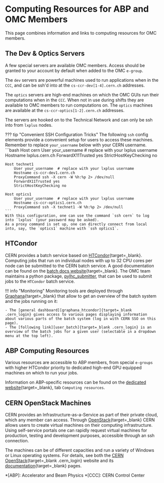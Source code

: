# Computing Resources for ABP and OMC Members

This page combines information and links to computing resources for OMC members. 

## The Dev & Optics Servers

A few special servers are available OMC members.
Access should be granted to your account by default when added to the OMC `e-group`.

The `dev` servers are powerful machines used to run applications when in the `CCC`, and can be ssh'd into at the `cs-ccr-dev[1-4].cern.ch` addresses.

The `optics` servers are high-end machines on which the OMC GUIs run their computations when in the `CCC`.
When not in use during shifts they are available to OMC members to run computations on.
The `optics` machines are available at the `cs-ccr-optics[1-2].cern.ch` addresses.

The servers are hooked on to the Technical Network and can only be ssh into from `lxplus` nodes.

??? tip "Convenient SSH Configuration Tricks"
    The following `ssh` config elements provide a convenient setup for users to access these machines.
    Remember to replace `your_username` below with your CERN username.
    ```bash
    Host cern
        User your_username  # replace with your lxplus username
        Hostname lxplus.cern.ch
        ForwardX11Trusted yes
        StrictHostKeyChecking no

    Host technet1
        User your_username  # replace with your lxplus username
        Hostname cs-ccr-dev1.cern.ch
        ProxyCommand ssh -X cern -W %h:%p 2> /dev/null
        ForwardX11Trusted yes
        StrictHostKeyChecking no

    Host optics1
        User your_username  # replace with your lxplus username
        Hostname cs-ccr-optics1.cern.ch
        ProxyCommand ssh -X technet1 -W %h:%p 2> /dev/null
    ```
    With this configuration, one can use the command `ssh cern` to log into `lxplus` (your password may be asked).
    As a proxy command is set up, one can directly connect from local into, say, the `optics1` machine with `ssh optics1`.

## HTCondor

CERN provides a batch service based on [HTCondor][htcondor]{target=_blank}.
Computing jobs that run on individual nodes with up to 32 CPU cores per node can be submitted to the CERN batch service. 
A good documentation can be found on the [batch docs website][cern_htcondor_docs]{target=_blank}.
The OMC team maintains a python package, [pylhc_submitter](../packages/pylhcsubmitter/about.md), that can be used to submit jobs to the `HTCondor` batch service.

!!! info "Monitoring"
    Monitoring tools are deployed through [Graphana][graphana]{target=_blank} that allow to get an overview of the batch system and the jobs running on it:

    - The [general dashboard][graphana_htcondor]{target=_blank .cern_login} gives access to various pages displaying information about various parts of the batch system (log in with CERN SSO on this page).
    - The [following link][user_batch]{target=_blank .cern_login} is an overview of the batch jobs for a given user (selectable in a dropdown menu at the top left).

## ABP Computing Resources

Various resources are accessible to ABP members, from special `e-groups` with higher HTCondor priority to dedicated high-end GPU equipped machines on which to run your jobs.

Information on ABP-specific resources can be found on the [dedicated website][abpcomputing]{target=_blank}, tab `Computing resources`.

## CERN OpenStack Machines

CERN provides an Infrastructure-as-a-Service as part of their private cloud, which any member can access.
Through [OpenStack][openstack]{target=_blank} CERN allows users to create virtual machines on their computing infrastructure.
Using self-service portals one can rapidly request virtual machines for production, testing and development purposes, accessible through an ssh connection.

The machines can be of different capacities and run a variety of Windows or Linux operating systems.
For details, see both the [CERN OpenStack][cern_openstack]{target=_blank .cern_login} website and its [documentation][cern_openstack_doc]{target=_blank} pages.

*[ABP]: Accelerator and Beam Physics
*[CCC]: CERN Control Center

[abpcomputing]: https://abpcomputing.web.cern.ch
[cern_htcondor_docs]: https://batchdocs.web.cern.ch/index.html
[cern_openstack]: https://openstack.cern.ch/
[cern_openstack_doc]: https://clouddocs.web.cern.ch/index.html
[graphana]: https://grafana.com/
[graphana_htcondor]: https://monit-grafana.cern.ch
[htcondor]: https://htcondor.org/
[openstack]: https://www.openstack.org/
[user_batch]: https://monit-grafana.cern.ch/d/000000869/user-batch-jobs?from=now-1h&orgId=5&refresh=5m&to=now&var-cluster=cernprod&var-datasource=fifemon-graphite

